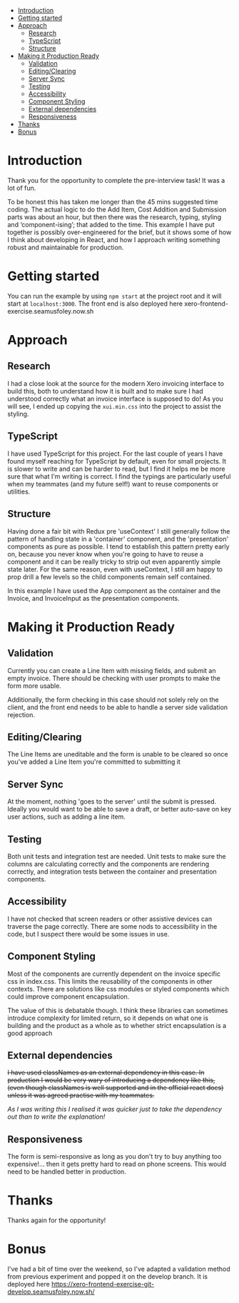 - [Introduction](#introduction)
- [Getting started](#getting-started)
- [Approach](#approach)
  - [Research](#research)
  - [TypeScript](#typescript)
  - [Structure](#structure)
- [Making it Production Ready](#making-it-production-ready)
  - [Validation](#validation)
  - [Editing/Clearing](#editingclearing)
  - [Server Sync](#server-sync)
  - [Testing](#testing)
  - [Accessibility](#accessibility)
  - [Component Styling](#component-styling)
  - [External dependencies](#external-dependencies)
  - [Responsiveness](#responsiveness)
- [Thanks](#thanks)
- [Bonus](#bonus)

# Introduction

Thank you for the opportunity to complete the pre-interview task! It was a lot of fun.

To be honest this has taken me longer than the 45 mins suggested time coding. The actual logic to do the Add Item, Cost Addition and Submission parts was about an hour, but then there was the research, typing, styling and ‘component-ising’; that added to the time. This example I have put together is possibly over-engineered for the brief, but it shows some of how I think about developing in React, and how I approach writing something robust and maintainable for production.

# Getting started

You can run the example by using `npm start` at the project root and it will start at  `localhost:3000`. The front end is also deployed here xero-frontend-exercise.seamusfoley.now.sh

# Approach

## Research 

I had a close look at the source for the modern Xero invoicing interface to build this, both to understand how it is built and to make sure I had understood correctly what an invoice interface is supposed to do! As you will see, I ended up copying the ```xui.min.css``` into the project to assist the styling. 

## TypeScript

I have used TypeScript for this project. For the last couple of years I have found myself reaching for TypeScript by default, even for small projects. It is slower to write and can be harder to read, but I find it helps me be more sure that what I'm writing is correct. I find the typings are particularly useful when my teammates (and my future self!) want to reuse components or utilities.

## Structure

Having done a fair bit with Redux pre 'useContext' I still generally follow the pattern of handling  state in a 'container' component, and the 'presentation' components as pure as possible. I tend to establish this pattern pretty early on, because you never know when you're going to have to reuse a component and it can be really tricky to strip out even apparently simple state later. For the same reason, even with useContext, I still am happy to prop drill a few levels so the child components remain self contained.

In this example I have used the App component as the container and the Invoice, and InvoiceInput as the presentation components.

# Making it Production Ready

## Validation

Currently you can create a Line Item with missing fields, and submit an empty invoice. There should be checking with user prompts to make the form more usable.

Additionally, the form checking in this case should not solely rely on the client, and the front end needs to be able to handle a server side validation rejection.  

## Editing/Clearing

The Line Items are uneditable and the form is unable to be cleared so once you've added a Line Item you're committed to submitting it

## Server Sync

At the moment, nothing 'goes to the server' until the submit is pressed. Ideally you would want to be able to save a draft, or better auto-save on key user actions, such as adding a line item.

## Testing

Both unit tests and integration test are needed. Unit tests to make sure the columns are calculating correctly and the components are rendering correctly, and integration tests between the container and presentation components.   

## Accessibility

I have not checked that screen readers or other assistive devices can traverse the page correctly. There are some nods to accessibility in the code, but I suspect there would be some issues in use.

## Component Styling

Most of the components are currently dependent on the invoice specific css in index.css. This limits the reusability of the components in other contexts. There are solutions like css modules or styled components which could improve component encapsulation. 

The value of this is debatable though. I think these libraries can sometimes introduce complexity for limited return, so it depends on what one is building and the product as a whole as to whether strict encapsulation is a good approach

## External dependencies

~~I have used classNames as an external dependency in this case. In production I would be very wary of introducing a dependency like this, (even though classNames is well supported and in the official react docs) unless it was agreed practise with my teammates.~~

_As I was writing this I realised it was quicker just to take the dependency out than to write the explanation!_

## Responsiveness

The form is semi-responsive as long as you don't try to buy anything too expensive!… then it gets pretty hard to read on phone screens. This would need to be handled better in production.

# Thanks

Thanks again for the opportunity!

# Bonus

I've had a bit of time over the weekend, so I've adapted a validation method from previous experiment and popped it on the develop branch. It is deployed here https://xero-frontend-exercise-git-develop.seamusfoley.now.sh/
